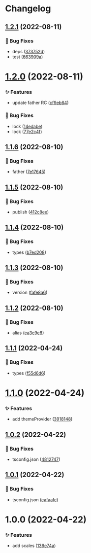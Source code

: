 # Changelog

## [1.2.1](https://github.com/canisminor1990/canisminor-colors/compare/v1.2.0...v1.2.1) (2022-08-11)


### 🐛 Bug Fixes

* deps ([373752d](https://github.com/canisminor1990/canisminor-colors/commit/373752d))
* test ([663909a](https://github.com/canisminor1990/canisminor-colors/commit/663909a))

# [1.2.0](https://github.com/canisminor1990/canisminor-colors/compare/v1.1.6...v1.2.0) (2022-08-11)


### ✨ Features

* update father RC ([cf9eb64](https://github.com/canisminor1990/canisminor-colors/commit/cf9eb64))


### 🐛 Bug Fixes

* lock ([14edabe](https://github.com/canisminor1990/canisminor-colors/commit/14edabe))
* lock ([77e2c4f](https://github.com/canisminor1990/canisminor-colors/commit/77e2c4f))

## [1.1.6](https://github.com/canisminor1990/canisminor-colors/compare/v1.1.5...v1.1.6) (2022-08-10)


### 🐛 Bug Fixes

* father ([7e17645](https://github.com/canisminor1990/canisminor-colors/commit/7e17645))

## [1.1.5](https://github.com/canisminor1990/canisminor-colors/compare/v1.1.4...v1.1.5) (2022-08-10)


### 🐛 Bug Fixes

* publish ([412c8ee](https://github.com/canisminor1990/canisminor-colors/commit/412c8ee))

## [1.1.4](https://github.com/canisminor1990/canisminor-colors/compare/v1.1.3...v1.1.4) (2022-08-10)


### 🐛 Bug Fixes

* types ([b7ed208](https://github.com/canisminor1990/canisminor-colors/commit/b7ed208))

## [1.1.3](https://github.com/canisminor1990/canisminor-colors/compare/v1.1.2...v1.1.3) (2022-08-10)


### 🐛 Bug Fixes

* version ([fafe8a6](https://github.com/canisminor1990/canisminor-colors/commit/fafe8a6))

## [1.1.2](https://github.com/canisminor1990/canisminor-colors/compare/v1.1.1...v1.1.2) (2022-08-10)


### 🐛 Bug Fixes

* alias ([ea3c9e8](https://github.com/canisminor1990/canisminor-colors/commit/ea3c9e8))

## [1.1.1](https://github.com/canisminor1990/canisminor-colors/compare/v1.1.0...v1.1.1) (2022-04-24)


### 🐛 Bug Fixes

* types ([f55d6d6](https://github.com/canisminor1990/canisminor-colors/commit/f55d6d6))

# [1.1.0](https://github.com/canisminor1990/canisminor-colors/compare/v1.0.2...v1.1.0) (2022-04-24)


### ✨ Features

* add themeProvider ([3918148](https://github.com/canisminor1990/canisminor-colors/commit/3918148))

## [1.0.2](https://github.com/canisminor1990/canisminor-colors/compare/v1.0.1...v1.0.2) (2022-04-22)


### 🐛 Bug Fixes

* tsconfig.json ([4812747](https://github.com/canisminor1990/canisminor-colors/commit/4812747))

## [1.0.1](https://github.com/canisminor1990/canisminor-colors/compare/v1.0.0...v1.0.1) (2022-04-22)

### 🐛 Bug Fixes

- tsconfig.json ([cafaafc](https://github.com/canisminor1990/canisminor-colors/commit/cafaafc))

# 1.0.0 (2022-04-22)

### ✨ Features

- add scales ([136e74a](https://github.com/canisminor1990/canisminor-colors/commit/136e74a))
